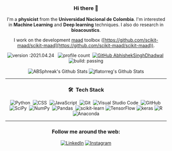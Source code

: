 <div align="center">

### Hi there 👋


I'm a **physicist** from the **Universidad Nacional de Colombia**. I'm interested in **Machine Learning** and **Deep learning** techniques. I also do research in **bioacoustics**.

I work on the development [maad](https://scikit-maad.github.io/) toolbox ([https://github.com/scikit-maad/scikit-maad](https://github.com/scikit-maad/scikit-maad)).

![version :2021.04.24](https://img.shields.io/badge/version-2021.04.24-informational) &nbsp;
![profile count](https://komarev.com/ghpvc/?username=jflatorreg&color=red)&nbsp;
[![GitHub AbhishekSinghDhadwal](https://img.shields.io/github/followers/jflatorreg?label=follow&style=social)](https://github.com/jflatorreg)&nbsp;
![build: passing](https://img.shields.io/badge/build-passing-success)



<img align="center" src="https://github-readme-stats.vercel.app/api?username=jflatorreg&include_all_commits=true&count_private=true&show_icons=true&line_height=20&title_color=7A7ADB&icon_color=2234AE&text_color=D3D3D3&bg_color=0,000000,130F40" alt="ABSphreak's Github Stats">



<img align="center" src="https://github-readme-stats.vercel.app/api/top-langs/?username=jflatorreg&show_icons=true&line_height=20&title_color=7A7ADB&icon_color=2234AE&text_color=D3D3D3&bg_color=0,000000,130F40" alt="jflatorreg's Github Stats">

---
### 🛠 &nbsp;Tech Stack

![Python](https://img.shields.io/badge/-Python-05122A?style=flat&logo=python)&nbsp;
![CSS](https://img.shields.io/badge/-CSS-05122A?style=flat&logo=CSS3&logoColor=1572B6)&nbsp;
![JavaScript](https://img.shields.io/badge/-JavaScript-05122A?style=flat&logo=javascript)&nbsp;
![Git](https://img.shields.io/badge/-Git-05122A?style=flat&logo=git)&nbsp;
![Visual Studio Code](https://img.shields.io/badge/-Visual%20Studio%20Code-05122A?style=flat&logo=visual-studio-code&logoColor=007ACC)&nbsp;
![GitHub](https://img.shields.io/badge/-GitHub-05122A?style=flat&logo=github)&nbsp;
![SciPy](https://img.shields.io/badge/SciPy%20-%23013243.svg?&style=flat&logo=SciPy&logoColor=white)&nbsp;
![NumPy](https://img.shields.io/badge/numpy%20-%23013243.svg?&style=flat&logo=numpy&logoColor=white)&nbsp;
![Pandas](https://img.shields.io/badge/Pandas%20-%23013243.svg?&style=flat&logo=Pandas&logoColor=white)&nbsp;
![scikit-learn](https://img.shields.io/badge/Scikit--Learn%20-%23013243.svg?&style=flat&logo=scikit-learn&logoColor=white)
![TensorFlow](https://img.shields.io/badge/TensorFlow%20-%23013243.svg?&style=flat&logo=TensorFlow&logoColor=white)
![keras](https://img.shields.io/badge/Keras%20-%23013243.svg?&style=flat&logo=keras&logoColor=white)
![R](https://img.shields.io/badge/R%20-%23013243.svg?&style=flat&logo=r&logoColor=white)
![Anaconda](https://img.shields.io/badge/Anaconda%20-%23013243.svg?&style=flat&logo=Anaconda&logoColor=white)

---
### Follow me around the web:

<a href="https://www.linkedin.com/in/jflatorreg" target="_blank"><img src="https://img.shields.io/badge/LinkedIn-%230077B5.svg?&style=flat-square&logo=linkedin&logoColor=white" alt="LinkedIn"></a>
<a href="https://www.instagram.com/juanfelg" target="_blank"><img src="https://img.shields.io/badge/Instagram-%23E4405F.svg?&style=flat-square&logo=instagram&logoColor=white" alt="Instagram"></a>
</div>
